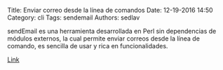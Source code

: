 Title: Enviar correo desde la línea de comandos
Date: 12-19-2016 14:50
Category: cli
Tags: sendemail
Authors: sedlav

sendEmail es una herramienta desarrollada en Perl sin dependencias de módulos externos, la cual permite enviar correos desde la línea de comando, es sencilla de usar y rica en funcionalidades.

[Link](http://www.librebyte.net/gnulinux/enviar-correo-desde-la-linea-de-comandos/)
